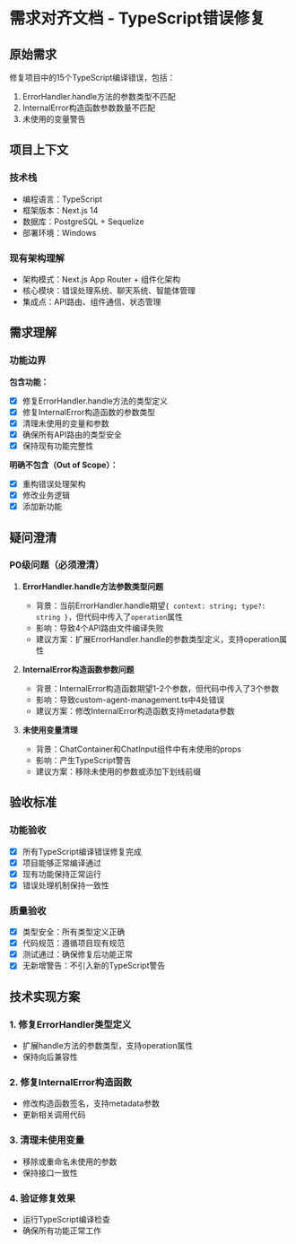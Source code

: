# 需求对齐文档 - TypeScript错误修复

## 原始需求

修复项目中的15个TypeScript编译错误，包括：
1. ErrorHandler.handle方法的参数类型不匹配
2. InternalError构造函数参数数量不匹配
3. 未使用的变量警告

## 项目上下文

### 技术栈
- 编程语言：TypeScript
- 框架版本：Next.js 14
- 数据库：PostgreSQL + Sequelize
- 部署环境：Windows

### 现有架构理解
- 架构模式：Next.js App Router + 组件化架构
- 核心模块：错误处理系统、聊天系统、智能体管理
- 集成点：API路由、组件通信、状态管理

## 需求理解

### 功能边界

**包含功能：**
- [x] 修复ErrorHandler.handle方法的类型定义
- [x] 修复InternalError构造函数的参数类型
- [x] 清理未使用的变量和参数
- [x] 确保所有API路由的类型安全
- [x] 保持现有功能完整性

**明确不包含（Out of Scope）：**
- [x] 重构错误处理架构
- [x] 修改业务逻辑
- [x] 添加新功能

## 疑问澄清

### P0级问题（必须澄清）

1. **ErrorHandler.handle方法参数类型问题**
   - 背景：当前ErrorHandler.handle期望`{ context: string; type?: string }`，但代码中传入了`operation`属性
   - 影响：导致4个API路由文件编译失败
   - 建议方案：扩展ErrorHandler.handle的参数类型定义，支持operation属性

2. **InternalError构造函数参数问题**
   - 背景：InternalError构造函数期望1-2个参数，但代码中传入了3个参数
   - 影响：导致custom-agent-management.ts中4处错误
   - 建议方案：修改InternalError构造函数支持metadata参数

3. **未使用变量清理**
   - 背景：ChatContainer和ChatInput组件中有未使用的props
   - 影响：产生TypeScript警告
   - 建议方案：移除未使用的参数或添加下划线前缀

## 验收标准

### 功能验收
- [x] 所有TypeScript编译错误修复完成
- [x] 项目能够正常编译通过
- [x] 现有功能保持正常运行
- [x] 错误处理机制保持一致性

### 质量验收
- [x] 类型安全：所有类型定义正确
- [x] 代码规范：遵循项目现有规范
- [x] 测试通过：确保修复后功能正常
- [x] 无新增警告：不引入新的TypeScript警告

## 技术实现方案

### 1. 修复ErrorHandler类型定义
- 扩展handle方法的参数类型，支持operation属性
- 保持向后兼容性

### 2. 修复InternalError构造函数
- 修改构造函数签名，支持metadata参数
- 更新相关调用代码

### 3. 清理未使用变量
- 移除或重命名未使用的参数
- 保持接口一致性

### 4. 验证修复效果
- 运行TypeScript编译检查
- 确保所有功能正常工作
